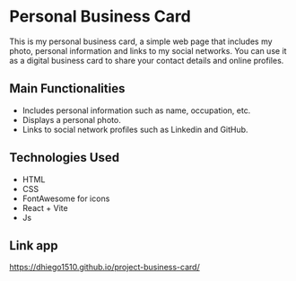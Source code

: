 # Personal Business Card

This is my personal business card, a simple web page that includes my photo, personal information and links to my social networks. You can use it as a digital business card to share your contact details and online profiles.

## Main Functionalities

- Includes personal information such as name, occupation, etc.
- Displays a personal photo.
- Links to social network profiles such as Linkedin and GitHub.

## Technologies Used

- HTML
- CSS
- FontAwesome for icons
- React + Vite
- Js

## Link app
https://dhiego1510.github.io/project-business-card/
